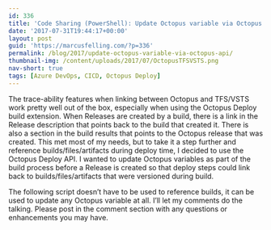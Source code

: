 ```yaml
---
id: 336
title: 'Code Sharing (PowerShell): Update Octopus variable via Octopus API'
date: '2017-07-31T19:44:17+00:00'
layout: post
guid: 'https://marcusfelling.com/?p=336'
permalink: /blog/2017/update-octopus-variable-via-octopus-api/
thumbnail-img: /content/uploads/2017/07/OctopusTFSVSTS.png
nav-short: true
tags: [Azure DevOps, CICD, Octopus Deploy]
---
```



The trace-ability features when linking between Octopus and TFS/VSTS work pretty well out of the box, especially when using the Octopus Deploy build extension. When Releases are created by a build, there is a link in the Release description that points back to the build that created it. There is also a section in the build results that points to the Octopus release that was created. This met most of my needs, but to take it a step further and reference builds/files/artifacts during deploy time, I decided to use the Octopus Deploy API. I wanted to update Octopus variables as part of the build process before a Release is created so that deploy steps could link back to builds/files/artifacts that were versioned during build.

The following script doesn’t have to be used to reference builds, it can be used to update any Octopus variable at all. I’ll let my comments do the talking. Please post in the comment section with any questions or enhancements you may have.

<script src="https://gist.github.com/MarcusFelling/357d62e3d0299b7af49b3a99d0557f51.js"></script>